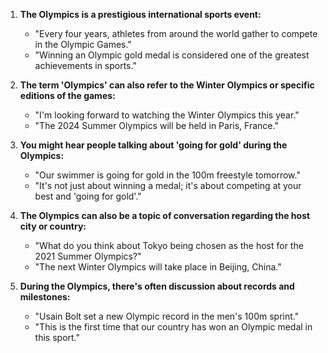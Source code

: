 1. **The Olympics is a prestigious international sports event:**
   - "Every four years, athletes from around the world gather to compete in the Olympic Games."
   - "Winning an Olympic gold medal is considered one of the greatest achievements in sports."

2. **The term 'Olympics' can also refer to the Winter Olympics or specific editions of the games:**
   - "I'm looking forward to watching the Winter Olympics this year."
   - "The 2024 Summer Olympics will be held in Paris, France."

3. **You might hear people talking about 'going for gold' during the Olympics:**
   - "Our swimmer is going for gold in the 100m freestyle tomorrow."
   - "It's not just about winning a medal; it's about competing at your best and 'going for gold'."

4. **The Olympics can also be a topic of conversation regarding the host city or country:**
   - "What do you think about Tokyo being chosen as the host for the 2021 Summer Olympics?"
   - "The next Winter Olympics will take place in Beijing, China."

5. **During the Olympics, there's often discussion about records and milestones:**
   - "Usain Bolt set a new Olympic record in the men's 100m sprint."
   - "This is the first time that our country has won an Olympic medal in this sport."